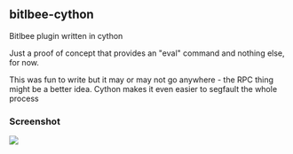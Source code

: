 ## bitlbee-cython

Bitlbee plugin written in cython

Just a proof of concept that provides an "eval" command and nothing else, for
now.

This was fun to write but it may or may not go anywhere - the RPC thing might
be a better idea. Cython makes it even easier to segfault the whole process

### Screenshot

![](http://dump.dequis.org/uNgcg.png)
